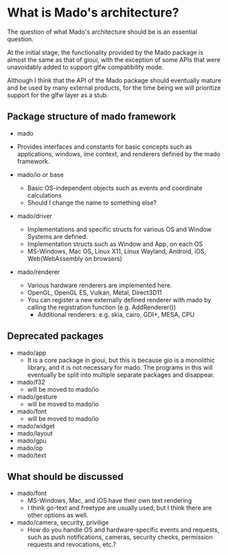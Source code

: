 # What is Mado's architecture?

The question of what Mado's architecture should be is an essential question.

At the initial stage, the functionality provided by the Mado package is almost the same as that of gioui, with the exception of some APIs that were unavoidably added to support glfw compatibility mode.

Although I think that the API of the Mado package should eventually mature and be used by many external products, for the time being we will prioritize support for the glfw layer as a stub.


## Package structure of mado framework

- mado
 - Provides interfaces and constants for basic concepts such as applications, windows, ime context, and renderers defined by the mado framework.

- mado/io or base
  - Basic OS-independent objects such as events and coordinate calculations
  - Should I change the name to something else?

- mado/driver
  - Implementations and specific structs for various OS and Window Systems are defined.
  - Implementation structs such as Window and App, on each OS
  - MS-Windows, Mac OS, Linux X11, Linux Wayland, Android, iOS, Web(WebAssembly on browsers)

- mado/renderer
  - Various hardware renderers are implemented here.
  - OpenGL, OpenGL ES, Vulkan, Metal, Direct3D11
  - You can register a new externally defined renderer with mado by calling the registration function (e.g. AddRenderer())
    - Additional renderers: e.g. skia, cairo, GDI+, MESA, CPU

## Deprecated packages

- mado/app
  - It is a core package in gioui, but this is because gio is a monolithic library, and it is not necessary for mado. The programs in this will eventually be split into multiple separate packages and disappear.
- mado/f32
  - will be moved to mado/io
- mado/gesture
  - will be moved to mado/io
- mado/font
  - will be moved to mado/io
- mado/widget
- mado/layout
- mado/gpu
- mado/op
- mado/text

## What should be discussed 
- mado/font
  - MS-Windows, Mac, and iOS have their own text rendering
  - I think go-text and freetype are usually used, but I think there are other options as well.
- mado/camera, security, privilige
  - How do you handle OS and hardware-specific events and requests, such as push notifications, cameras, security checks, permission requests and revocations, etc.?

